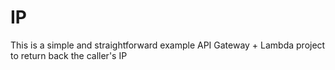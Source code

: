 # IP

This is a simple and straightforward example API Gateway + Lambda project to return back the caller's IP
